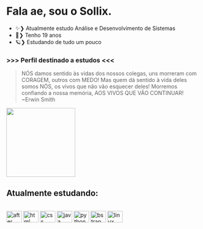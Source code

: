 # Fala ae, sou o Sollix.

- ✨❯ Atualmente estudo Análise e Desenvolvimento de Sistemas
- 🍃❯ Tenho 19 anos
- 🪐❯ Estudando de tudo um pouco

### >>> Perfil destinado a estudos <<<

> NÓS damos sentido às vidas dos nossos colegas, uns morreram com CORAGEM, outros com MEDO! Mas quem dá sentido à vida deles somos NÓS, os vivos que não vão esquecer deles! Morremos confiando a nossa memória, AOS VIVOS QUE VÃO CONTINUAR! ~Erwin Smith

<a href="https://github.com/GSalustrianoSouza">
  <img height="180em" align="center" src="https://github-readme-stats.vercel.app/api?username=GSalustrianoSouza&show_icons=true&theme=dracula&count_private=true&include_all_commits=true" />
</a>

## Atualmente estudando:
<div style="display: inline_block"><br>
  <img align="center" alt="after" height="30" width="40" src="https://cdn.jsdelivr.net/gh/devicons/devicon/icons/aftereffects/aftereffects-original.svg">
  <img align="center" alt="html" height="30" width="40" src="https://cdn.jsdelivr.net/gh/devicons/devicon/icons/html5/html5-original.svg">
  <img align="center" alt="css" height="30" width="40" src="https://cdn.jsdelivr.net/gh/devicons/devicon/icons/css3/css3-original.svg">
  <img align="center" alt="java" height="30" width="40" src="https://cdn.jsdelivr.net/gh/devicons/devicon/icons/java/java-original.svg">
  <img align="center" alt="python" height="30" width="40" src="https://cdn.jsdelivr.net/gh/devicons/devicon/icons/python/python-original.svg">
  <img align="center" alt="bstrap" height="30" width="40" src="https://cdn.jsdelivr.net/gh/devicons/devicon/icons/bootstrap/bootstrap-original.svg">
  <img align="center" alt="linux" height="30" width="40" src="https://cdn.jsdelivr.net/gh/devicons/devicon/icons/linux/linux-original.svg">
</div>

  
          
        
          



